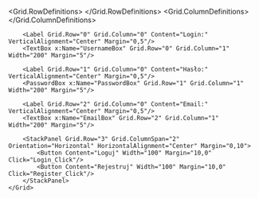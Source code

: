 <Window x:Class="AplikacjaMailowa.LoginWindow"
        xmlns="http://schemas.microsoft.com/winfx/2006/xaml/presentation"
        xmlns:x="http://schemas.microsoft.com/winfx/2006/xaml"
        Title="Logowanie" Height="300" Width="400" WindowStartupLocation="CenterScreen">
    <Grid Margin="20">
        <Grid.RowDefinitions>
            <RowDefinition Height="Auto"/>
            <RowDefinition Height="Auto"/>
            <RowDefinition Height="Auto"/>
            <RowDefinition Height="Auto"/>
            <RowDefinition Height="*"/>
        </Grid.RowDefinitions>
        <Grid.ColumnDefinitions>
            <ColumnDefinition Width="Auto"/>
            <ColumnDefinition Width="*"/>
        </Grid.ColumnDefinitions>

        <Label Grid.Row="0" Grid.Column="0" Content="Login:" VerticalAlignment="Center" Margin="0,5"/>
        <TextBox x:Name="UsernameBox" Grid.Row="0" Grid.Column="1" Width="200" Margin="5"/>

        <Label Grid.Row="1" Grid.Column="0" Content="Hasło:" VerticalAlignment="Center" Margin="0,5"/>
        <PasswordBox x:Name="PasswordBox" Grid.Row="1" Grid.Column="1" Width="200" Margin="5"/>

        <Label Grid.Row="2" Grid.Column="0" Content="Email:" VerticalAlignment="Center" Margin="0,5"/>
        <TextBox x:Name="EmailBox" Grid.Row="2" Grid.Column="1" Width="200" Margin="5"/>

        <StackPanel Grid.Row="3" Grid.ColumnSpan="2" Orientation="Horizontal" HorizontalAlignment="Center" Margin="0,10">
            <Button Content="Loguj" Width="100" Margin="10,0" Click="Login_Click"/>
            <Button Content="Rejestruj" Width="100" Margin="10,0" Click="Register_Click"/>
        </StackPanel>
    </Grid>
</Window>
